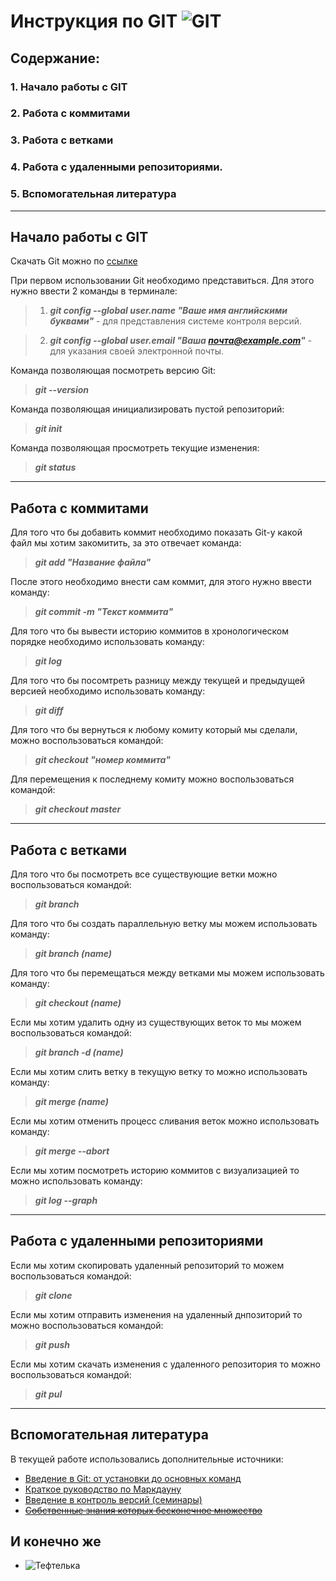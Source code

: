 # Инструкция по GIT ![GIT](git.png)

## Содержание:
### 1. Начало работы с GIT
### 2. Работа с коммитами
### 3. Работа с ветками
### 4. Работа с удаленными репозиториями.
### 5. Вспомогательная литература

***

## Начало работы с GIT

Скачать Git можно по [ссылке](https://git-scm.com/)

При первом использовании Git необходимо представиться. Для этого нужно ввести 2 команды в терминале:

>1. ***git config --global user.name "Ваше имя английскими буквами"*** - для представления системе контроля версий.

>2. ***git config --global user.email "Ваша почта@example.com"*** - для указания своей электронной почты.

Команда позволяющая посмотреть версию Git:

>***git --version***

Команда позволяющая инициализировать пустой репозиторий:

>***git init***

Команда позволяющая просмотреть текущие изменения:

>***git status***

***

## Работа с коммитами

Для того что бы добавить коммит необходимо показать Git-у какой файл мы хотим закомитить, за это отвечает команда: 

>***git add "Название файла"***

После этого необходимо внести сам коммит, для этого нужно ввести команду:

>***git commit -m "Текст коммита"***

Для того что бы вывести историю коммитов в хронологическом порядке необходимо использовать команду:

>***git log***

Для того что бы посомтреть разницу между текущей и предыдущей версией необходимо использовать команду:

>***git diff***

Для того что бы вернуться к любому комиту который мы сделали, можно воспользоваться командой:

>***git checkout "номер коммита"***

Для перемещения к последнему комиту можно воспользоваться командой:

>***git checkout master***

***

## Работа с ветками

Для того что бы посмотреть все существующие ветки можно воспользоваться командой:

>***git branch***

Для того что бы создать параллельную ветку мы можем использовать команду:

>***git branch (name)***

Для того что бы перемещаться между ветками мы можем использовать команду:

>***git checkout (name)***

Если мы хотим удалить одну из существующих веток то мы можем воспользоваться командой:

>***git branch -d (name)***

Если мы хотим слить ветку в текущую ветку то можно использовать команду:

>***git merge (name)***

Если мы хотим отменить процесс сливания веток можно использовать команду:

>***git merge --abort***

Если мы хотим посмотреть историю коммитов с визуализацией то можно использовать команду:

>***git log --graph***

***

## Работа с удаленными репозиториями

Если мы хотим скопировать удаленный репозиторий то можем воспользоваться командой:

>***git clone***

Если мы хотим отправить изменения на удаленный днпозиторий то можно воспользоваться командой:

>***git push***

Если мы хотим скачать изменения с удаленного репозитория то можно воспользоваться командой:

>***git pul***

***

## Вспомогательная литература

В текущей работе использовались дополнительные источники:

* [Введение в Git: от установки до основных команд](https://tproger.ru/translations/beginner-git-cheatsheet/#part4)
* [Краткое руководство по Маркдауну](https://paulradzkov.com/2014/markdown_cheatsheet/)
* [Введение в контроль версий (семинары)](https://gb.ru/lessons/234458)
* [~~Собственные знания которых бесконечное множество~~]()

## И конечно же
* ![Тефтелька](Teftelka.png)
